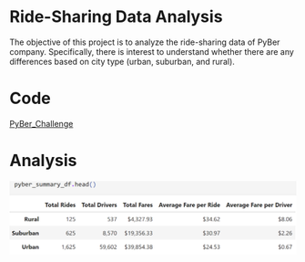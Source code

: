 # Ride-Sharing Data Analysis

The objective of this project is to analyze the ride-sharing data of PyBer company. Specifically, there is interest to understand whether there are any differences based on city type (urban, suburban, and rural). 


# Code
[PyBer_Challenge](https://github.com/MSF2141/PyBer_Analysis/blob/62871db1b0c48b20266d229f46fa9da48ad4c5ae/PyBer_Challenge.ipynb)

# Analysis
![pyber_summary](https://github.com/MSF2141/PyBer_Analysis/blob/e3fca51bd917434fb4fca902b15ab067b4e2e3f9/Analysis/pyber_summary.png)
